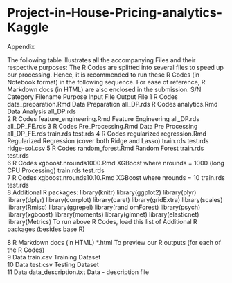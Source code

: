 # Project-in-House-Pricing-analytics-Kaggle
Appendix

The following table illustrates all the accompanying Files and their respective purposes:
The R Codes are splitted into several files to speed up our processing. Hence, it is recommended to run these R Codes (in Notebook format) in the following sequence. For ease of reference, R Markdown docs (in HTML) are also enclosed in the submission.
S/N	Category	Filename	Purpose	Input File	Output File
1	R Codes 	data_preparation.Rmd	Data Preparation		all_DP.rds
	R Codes 	analytics.Rmd	Data Analysis	all_DP.rds	
2	R Codes 	feature_engineering.Rmd	Feature Engineering	all_DP.rds	all_DP_FE.rds
3	R Codes 	Pre_Processing.Rmd	Data Pre Processing 	all_DP_FE.rds	train.rds
test.rds
4	R Codes 	regularized regression.Rmd	Regularized Regression
(cover both Ridge and Lasso)	train.rds
test.rds	ridge-sol.csv
5	R Codes 	random_forest.Rmd	Random Forest	train.rds
test.rds	
6	R Codes 	xgboost.nrounds1000.Rmd	XGBoost where nrounds = 1000
(long CPU Processing)	train.rds
test.rds	
7	R Codes 	xgboost.nrounds10.10.Rmd	XGBoost where nrounds = 10	train.rds
test.rds	
8	Additional R packages:	library(knitr)
library(ggplot2)
library(plyr)
library(dplyr)
library(corrplot)
library(caret)
library(gridExtra)
library(scales)
library(Rmisc)
library(ggrepel)
library(rand omForest)
library(psych)
library(xgboost)
library(moments)
library(glmnet)
library(elasticnet)
library(Metrics)	To run above R Codes, 
load this list of Additional R packages (besides base R)
		
8	R Markdown docs (in HTML)	*.html	To preview our R outputs (for each of the R Codes)		
9	Data	train.csv	Training Dataset		
10	Data	test.csv	Testing Dataset		
11	Data	data_description.txt	Data - description file		
 
